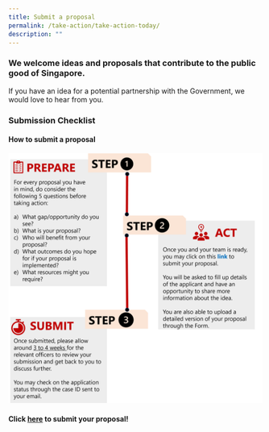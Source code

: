 ```yaml
---
title: Submit a proposal
permalink: /take-action/take-action-today/
description: ""
---
```

### We welcome ideas and proposals that contribute to the public good of Singapore.

If you have an idea for a potential partnership with the Government, we would love to hear from you. 




### Submission Checklist 

#### **How to submit a proposal** 

![](/images/steps%20to%20submit%20a%20proposal.png)

#### Click [here](https://go.gov.sg/takeactiontoday) to submit your proposal! 
